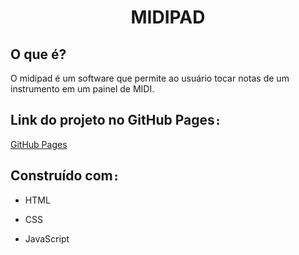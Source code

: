 <h1 align='center'><b>MIDIPAD</b></h1>

## O que é?

O midipad é um software que permite ao usuário tocar notas de um instrumento em um painel de MIDI.

## Link do projeto no GitHub Pages`:`

[GitHub Pages](https://r0drigu3s.github.io/midipad/)

## Construído com`:`

- HTML

- CSS

- JavaScript
